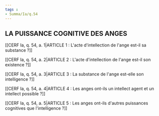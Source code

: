 ```yaml
---
tags : 
- Summa/Ia/q.54
---
```


## LA PUISSANCE COGNITIVE DES ANGES

[[CERF Ia, q. 54, a. 1|ARTICLE 1 : L'acte d'intellection de l'ange est-il sa substance ?]]

[[CERF Ia, q. 54, a. 2|ARTICLE 2 : L'acte d'intellection de l'ange est-il son existence ?]]

[[CERF Ia, q. 54, a. 3|ARTICLE 3 : La substance de l'ange est-elle son intelligence ?]]

[[CERF Ia, q. 54, a. 4|ARTICLE 4 : Les anges ont-ils un intellect agent et un intellect possible ?]]

[[CERF Ia, q. 54, a. 5|ARTICLE 5 : Les anges ont-ils d'autres puissances cognitives que l'intelligence ?]]

